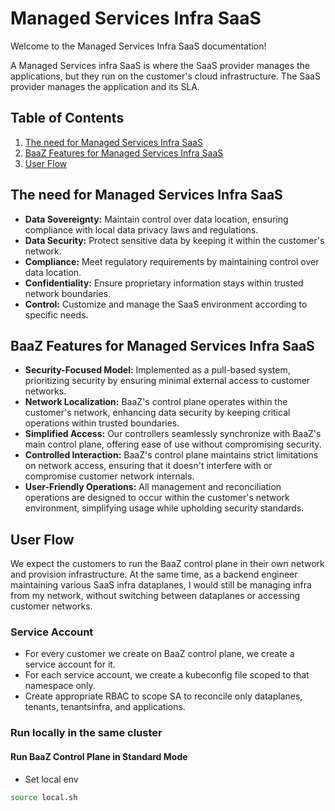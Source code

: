 # Managed Services Infra SaaS

Welcome to the Managed Services Infra SaaS documentation!

A Managed Services infra SaaS is where the SaaS provider manages the applications, but they run on the customer's cloud infrastructure. The SaaS provider manages the application and its SLA.

## Table of Contents

1. [The need for Managed Services Infra SaaS](#the-need-for-managed-services-infra-saas)
2. [BaaZ Features for Managed Services Infra SaaS](#baaz-features-for-managed-services-infra-saas)
3. [User Flow](#user-flow)

## The need for Managed Services Infra SaaS

- **Data Sovereignty:** Maintain control over data location, ensuring compliance with local data privacy laws and regulations.
- **Data Security:** Protect sensitive data by keeping it within the customer's network.
- **Compliance:** Meet regulatory requirements by maintaining control over data location.
- **Confidentiality:** Ensure proprietary information stays within trusted network boundaries.
- **Control:** Customize and manage the SaaS environment according to specific needs.

## BaaZ Features for Managed Services Infra SaaS

- **Security-Focused Model:** Implemented as a pull-based system, prioritizing security by ensuring minimal external access to customer networks.
- **Network Localization:** BaaZ's control plane operates within the customer's network, enhancing data security by keeping critical operations within trusted boundaries.
- **Simplified Access:** Our controllers seamlessly synchronize with BaaZ's main control plane, offering ease of use without compromising security.
- **Controlled Interaction:** BaaZ's control plane maintains strict limitations on network access, ensuring that it doesn't interfere with or compromise customer network internals.
- **User-Friendly Operations:** All management and reconciliation operations are designed to occur within the customer's network environment, simplifying usage while upholding security standards.

## User Flow

We expect the customers to run the BaaZ control plane in their own network and provision infrastructure. At the same time, as a backend engineer maintaining various SaaS infra dataplanes, I would still be managing infra from my network, without switching between dataplanes or accessing customer networks.

### Service Account

- For every customer we create on BaaZ control plane, we create a service account for it.
- For each service account, we create a kubeconfig file scoped to that namespace only.
- Create appropriate RBAC to scope SA to reconcile only dataplanes, tenants, tenantsinfra, and applications.

### Run locally in the same cluster

#### Run BaaZ Control Plane in Standard Mode
- Set local env
```sh
source local.sh
```